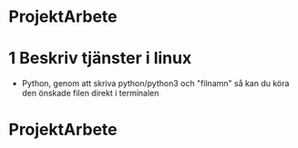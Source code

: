 # ProjektArbete
# 1 Beskriv tjänster i linux
- Python, genom att skriva python/python3 och "filnamn" så kan du köra den önskade filen direkt i terminalen
# ProjektArbete
